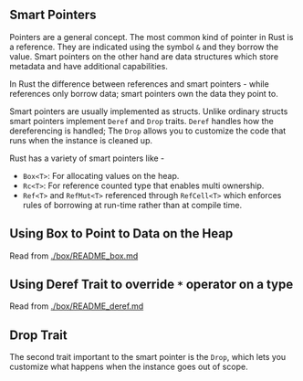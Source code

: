 ## Smart Pointers

Pointers are a general concept. The most common kind of pointer in Rust is a reference. They are indicated using the symbol `&` and they borrow the value. Smart pointers on the other hand are data structures which store metadata and have additional capabilities. 

In Rust the difference between references and smart pointers - while references only borrow data; smart pointers own the data they point to.

Smart pointers are usually implemented as structs. Unlike ordinary structs smart pointers implement `Deref` and `Drop` traits. `Deref` handles how the dereferencing is handled; The `Drop` allows you to customize the code that runs when the instance is cleaned up.

Rust has a variety of smart pointers like -

- `Box<T>`: For allocating values on the heap.
- `Rc<T>`: For reference counted type that enables multi ownership.
- `Ref<T>` and `RefMut<T>` referenced through `RefCell<T>` which enforces rules of borrowing at run-time rather than at compile time.


## Using Box<T> to Point to Data on the Heap

Read from [./box/README_box.md](./box/README_box.md)

## Using Deref Trait to override `*` operator on a type

Read from [./box/README_deref.md](./box/README_deref.md)

## Drop Trait

The second trait important to the smart pointer is the `Drop`, which lets you customize what happens when the instance goes out of scope.
